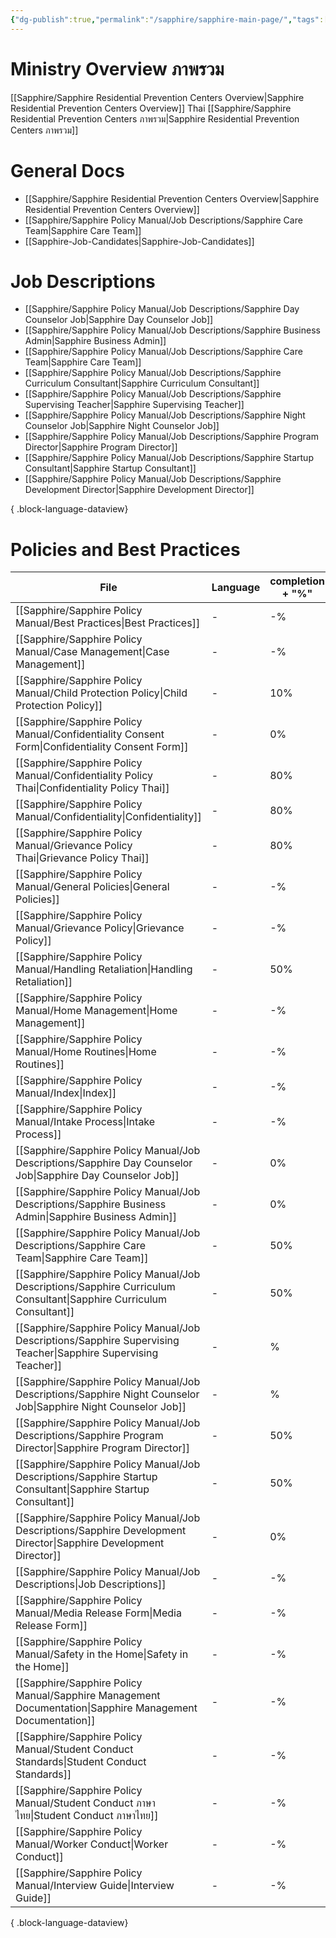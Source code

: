 ```yaml
---
{"dg-publish":true,"permalink":"/sapphire/sapphire-main-page/","tags":["gardenEntry"]}
---
```


# Ministry Overview ภาพรวม
[[Sapphire/Sapphire Residential Prevention Centers Overview\|Sapphire Residential Prevention Centers Overview]]
Thai [[Sapphire/Sapphire Residential Prevention Centers ภาพรวม\|Sapphire Residential Prevention Centers ภาพรวม]]

# General Docs
- [[Sapphire/Sapphire Residential Prevention Centers Overview\|Sapphire Residential Prevention Centers Overview]]
- [[Sapphire/Sapphire Policy Manual/Job Descriptions/Sapphire Care Team\|Sapphire Care Team]]
- [[Sapphire-Job-Candidates\|Sapphire-Job-Candidates]]

# Job Descriptions
- [[Sapphire/Sapphire Policy Manual/Job Descriptions/Sapphire Day Counselor Job\|Sapphire Day Counselor Job]]
- [[Sapphire/Sapphire Policy Manual/Job Descriptions/Sapphire Business Admin\|Sapphire Business Admin]]
- [[Sapphire/Sapphire Policy Manual/Job Descriptions/Sapphire Care Team\|Sapphire Care Team]]
- [[Sapphire/Sapphire Policy Manual/Job Descriptions/Sapphire Curriculum Consultant\|Sapphire Curriculum Consultant]]
- [[Sapphire/Sapphire Policy Manual/Job Descriptions/Sapphire Supervising Teacher\|Sapphire Supervising Teacher]]
- [[Sapphire/Sapphire Policy Manual/Job Descriptions/Sapphire Night Counselor Job\|Sapphire Night Counselor Job]]
- [[Sapphire/Sapphire Policy Manual/Job Descriptions/Sapphire Program Director\|Sapphire Program Director]]
- [[Sapphire/Sapphire Policy Manual/Job Descriptions/Sapphire Startup Consultant\|Sapphire Startup Consultant]]
- [[Sapphire/Sapphire Policy Manual/Job Descriptions/Sapphire Development Director\|Sapphire Development Director]]

{ .block-language-dataview}
# Policies and Best Practices
| File                                                                                                                   | Language | completion + "%" | importance |
| ---------------------------------------------------------------------------------------------------------------------- | -------- | ---------------- | ---------- |
| [[Sapphire/Sapphire Policy Manual/Best Practices\|Best Practices]]                                                  | \-       | \-%              | \-         |
| [[Sapphire/Sapphire Policy Manual/Case Management\|Case Management]]                                                | \-       | \-%              | \-         |
| [[Sapphire/Sapphire Policy Manual/Child Protection Policy\|Child Protection Policy]]                                | \-       | 10%              | Necessary  |
| [[Sapphire/Sapphire Policy Manual/Confidentiality Consent Form\|Confidentiality Consent Form]]                      | \-       | 0%               | Essential  |
| [[Sapphire/Sapphire Policy Manual/Confidentiality Policy Thai\|Confidentiality Policy Thai]]                        | \-       | 80%              | Essential  |
| [[Sapphire/Sapphire Policy Manual/Confidentiality\|Confidentiality]]                                                | \-       | 80%              | Necessary  |
| [[Sapphire/Sapphire Policy Manual/Grievance Policy Thai\|Grievance Policy Thai]]                                    | \-       | 80%              | \-         |
| [[Sapphire/Sapphire Policy Manual/General Policies\|General Policies]]                                              | \-       | \-%              | \-         |
| [[Sapphire/Sapphire Policy Manual/Grievance Policy\|Grievance Policy]]                                              | \-       | \-%              | \-         |
| [[Sapphire/Sapphire Policy Manual/Handling Retaliation\|Handling Retaliation]]                                      | \-       | 50%              | Necessary  |
| [[Sapphire/Sapphire Policy Manual/Home Management\|Home Management]]                                                | \-       | \-%              | \-         |
| [[Sapphire/Sapphire Policy Manual/Home Routines\|Home Routines]]                                                    | \-       | \-%              | \-         |
| [[Sapphire/Sapphire Policy Manual/Index\|Index]]                                                                    | \-       | \-%              | \-         |
| [[Sapphire/Sapphire Policy Manual/Intake Process\|Intake Process]]                                                  | \-       | \-%              | \-         |
| [[Sapphire/Sapphire Policy Manual/Job Descriptions/Sapphire Day Counselor Job\|Sapphire Day Counselor Job]]         | \-       | 0%               | Necessary  |
| [[Sapphire/Sapphire Policy Manual/Job Descriptions/Sapphire Business Admin\|Sapphire Business Admin]]               | \-       | 0%               | \-         |
| [[Sapphire/Sapphire Policy Manual/Job Descriptions/Sapphire Care Team\|Sapphire Care Team]]                         | \-       | 50%              | \-         |
| [[Sapphire/Sapphire Policy Manual/Job Descriptions/Sapphire Curriculum Consultant\|Sapphire Curriculum Consultant]] | \-       | 50%              | \-         |
| [[Sapphire/Sapphire Policy Manual/Job Descriptions/Sapphire Supervising Teacher\|Sapphire Supervising Teacher]]     | \-       | %                | Necessary  |
| [[Sapphire/Sapphire Policy Manual/Job Descriptions/Sapphire Night Counselor Job\|Sapphire Night Counselor Job]]     | \-       | %                | Necessary  |
| [[Sapphire/Sapphire Policy Manual/Job Descriptions/Sapphire Program Director\|Sapphire Program Director]]           | \-       | 50%              | Necessary  |
| [[Sapphire/Sapphire Policy Manual/Job Descriptions/Sapphire Startup Consultant\|Sapphire Startup Consultant]]       | \-       | 50%              | Optional   |
| [[Sapphire/Sapphire Policy Manual/Job Descriptions/Sapphire Development Director\|Sapphire Development Director]]   | \-       | 0%               | Can wait   |
| [[Sapphire/Sapphire Policy Manual/Job Descriptions\|Job Descriptions]]                                              | \-       | \-%              | \-         |
| [[Sapphire/Sapphire Policy Manual/Media Release Form\|Media Release Form]]                                          | \-       | \-%              | Can wait   |
| [[Sapphire/Sapphire Policy Manual/Safety in the Home\|Safety in the Home]]                                          | \-       | \-%              | \-         |
| [[Sapphire/Sapphire Policy Manual/Sapphire Management Documentation\|Sapphire Management Documentation]]            | \-       | \-%              | Essential  |
| [[Sapphire/Sapphire Policy Manual/Student Conduct Standards\|Student Conduct Standards]]                            | \-       | \-%              | \-         |
| [[Sapphire/Sapphire Policy Manual/Student Conduct ภาษาไทย\|Student Conduct ภาษาไทย]]                                | \-       | \-%              | \-         |
| [[Sapphire/Sapphire Policy Manual/Worker Conduct\|Worker Conduct]]                                                  | \-       | \-%              | Essential  |
| [[Sapphire/Sapphire Policy Manual/Interview Guide\|Interview Guide]]                                                | \-       | \-%              | Can wait   |

{ .block-language-dataview}
# 


